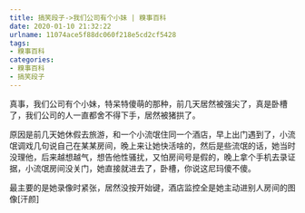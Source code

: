 ```yaml
---
title: 搞笑段子->我们公司有个小妹 | 糗事百科
date: 2020-01-10 21:32:22
urlname: 11074ace5f88dc060f218e5cd2cf5428
tags: 
- 糗事百科
categories:
- 糗事百科
- 搞笑段子
---
```

真事，我们公司有个小妹，特呆特傻萌的那种，前几天居然被强尖了，真是卧槽了，我们公司的人一直都舍不得下手，居然被猪拱了。

原因是前几天她休假去旅游，和一个小流氓住同一个酒店，早上出门遇到了，小流氓调戏几句说自己在某某房间，晚上来让她快活啥的，然后是些流氓的话，她当时没理他，后来越想越气，想告他性骚扰，又怕房间号是假的，晚上拿个手机去录证据，小流氓房间没关门，她直接就进去了，卧槽，你说这尼玛傻不傻。

最主要的是她录像时紧张，居然没按开始键，酒店监控全是她主动进别人房间的图像[汗颜]


